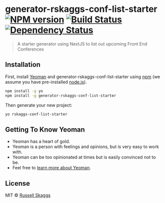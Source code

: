 # generator-rskaggs-conf-list-starter [![NPM version][npm-image]][npm-url] [![Build Status][travis-image]][travis-url] [![Dependency Status][daviddm-image]][daviddm-url]
> A starter generator using NextJS to list out upcoming Front End Conferences

## Installation

First, install [Yeoman](http://yeoman.io) and generator-rskaggs-conf-list-starter using [npm](https://www.npmjs.com/) (we assume you have pre-installed [node.js](https://nodejs.org/)).

```bash
npm install -g yo
npm install -g generator-rskaggs-conf-list-starter
```

Then generate your new project:

```bash
yo rskaggs-conf-list-starter
```

## Getting To Know Yeoman

 * Yeoman has a heart of gold.
 * Yeoman is a person with feelings and opinions, but is very easy to work with.
 * Yeoman can be too opinionated at times but is easily convinced not to be.
 * Feel free to [learn more about Yeoman](http://yeoman.io/).

## License

MIT © [Russell Skaggs]()


[npm-image]: https://badge.fury.io/js/generator-rskaggs-conf-list-starter.svg
[npm-url]: https://npmjs.org/package/generator-rskaggs-conf-list-starter
[travis-image]: https://travis-ci.com//generator-rskaggs-conf-list-starter.svg?branch=master
[travis-url]: https://travis-ci.com//generator-rskaggs-conf-list-starter
[daviddm-image]: https://david-dm.org//generator-rskaggs-conf-list-starter.svg?theme=shields.io
[daviddm-url]: https://david-dm.org//generator-rskaggs-conf-list-starter
